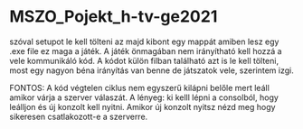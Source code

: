 # MSZO_Pojekt_h-tv-ge2021


szóval setupot le kell tölteni
az majd kibont egy mappát amiben lesz egy .exe file ez maga a játék.
A játék önmagában nem irányítható kell hozzá a vele kommunikáló kód.
A kódot külön filban található azt is le kell tölteni, most egy nagyon béna irányítás van benne de játszatok vele, szerintem izgi.

FONTOS: A kód végtelen ciklus nem egyszerű kilápni belőle mert leáll amikor várja a szerver válaszát. A lényeg: ki kelll lépni a consolból, hogy leálljon és új konzolt kell nyitni. Amikor új konzolt nyitsz nézd meg hogy sikeresen csatlakozott-e a szerverre.
